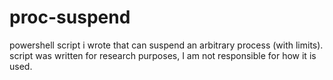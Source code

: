 # proc-suspend
powershell script i wrote that can suspend an arbitrary process (with limits). script was written for research purposes, I am not responsible for how it is used.
